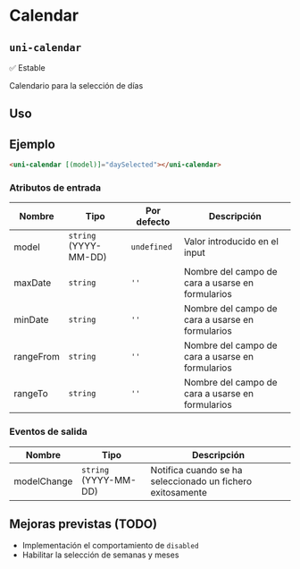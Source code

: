 Calendar
===================
`uni-calendar`
---
:white_check_mark: Estable

Calendario para la selección de días

## Uso

## Ejemplo

```html
<uni-calendar [(model)]="daySelected"></uni-calendar>
```

### Atributos de entrada

| Nombre      | Tipo                  | Por defecto | Descripción 
| ----------- | --------------------- | ----------- | -----------
| model       | `string` (YYYY-MM-DD) | `undefined` | Valor introducido en el input
| maxDate     | `string`              | `''`        | Nombre del campo de cara a usarse en formularios
| minDate     | `string`              | `''`        | Nombre del campo de cara a usarse en formularios
| rangeFrom   | `string`              | `''`        | Nombre del campo de cara a usarse en formularios
| rangeTo     | `string`              | `''`        | Nombre del campo de cara a usarse en formularios

### Eventos de salida

| Nombre         | Tipo                     | Descripción
| -------------- | ------------------------ | -----------
| modelChange    | `string` (YYYY-MM-DD)    | Notifica cuando se ha seleccionado un fichero exitosamente


## Mejoras previstas (TODO)

- Implementación el comportamiento de `disabled`
- Habilitar la selección de semanas y meses
